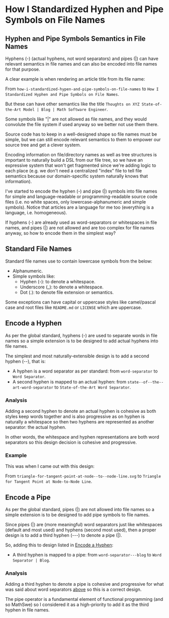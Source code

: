 <!-- Copyright (c) 2022 Tobias Briones. All rights reserved. -->
<!-- SPDX-License-Identifier: CC-BY-4.0 -->
<!-- This file is part of https://github.com/tobiasbriones/blog -->

# How I Standardized Hyphen and Pipe Symbols on File Names

## Hyphen and Pipe Symbols Semantics in File Names

Hyphens (-) (actual hyphens, not word separators) and pipes (|) can have 
relevant semantics in file names and can also be encoded into file names 
for that purpose. 

A clear example is when rendering an article title from its file name:

From `how-i-standardized-hypen-and-pipe-symbols-on-file-names`
to `How I Standardized Hyphen and Pipe Symbols on File Names`.

But these can have other semantics like the title `Thoughts on XYZ
State-of-the-Art Model | Blog | Math Software Engineer`.

Some symbols like "|" are not allowed as file names, and they would 
convolute the file system if used anyway so we better not use them there.

Source code has to keep in a well-designed shape so file names must be 
simple, but we can still encode relevant semantics to them to empower our 
source tree and get a clever system.

Encoding information on file/directory names as well as tree structures is 
important to naturally build a DSL from our file tree, so we have an 
expressive system that won't get fragmented since we're adding logic to each 
place (e.g. we don't need a centralized "index" file to tell file semantics 
because our domain-specific system naturally knows that information).

I've started to encode the hyphen (-) and pipe (|) symbols into file names 
for simple and language-readable or programming-readable source code 
files (i.e. no white spaces, only lowercase-alphanumeric and simple symbols).
Notice that articles are a language for me too (everything is a language, i.e.
homogeneous).

If hyphens (-) are already used as word-separators or whitespaces in file 
names, and pipes (|) are not allowed and are too complex for file names 
anyway, so how to encode them in the simplest way?

## Standard File Names

Standard file names use to contain lowercase symbols from the below:

- Alphanumeric.
- Simple symbols like:
    - Hyphen (-): to denote a whitespace.
    - Underscore (_): to denote a whitespace.
    - Dot (.): to denote file extension or semantics.

Some exceptions can have capital or uppercase styles like camel/pascal case
and root files like `README.md` or `LICENSE` which are uppercase.

## Encode a Hyphen

As per the global standard, hyphens (-) are used to separate words in file 
names so a simple extension is to be designed to add actual hyphens into 
file names.

The simplest and most naturally-extensible design is to add a second hyphen 
(--), that is:

- A hyphen is a word separator as per standard: from `word-separator` to 
  `Word Separator`.
- A second hyphen is mapped to an actual hyphen: from 
  `state--of--the--art-word-separator` to `State-of-the-Art Word Separator`.

### Analysis

Adding a second hyphen to denote an actual hyphen is cohesive as both styles 
keep words together and is also progressive as on hyphen is naturally a 
whitespace so then two hyphens are represented as another separator: the 
actual hyphen.

In other words, the whitespace and hyphen representations are both word 
separators so this design decision is cohesive and progressive.

### Example

This was when I came out with this design:

From `triangle-for-tangent-point-at-node--to--node-line.svg` to
`Triangle for Tangent Point at Node-to-Node Line`.

## Encode a Pipe

As per the global standard, pipes (|) are not allowed into file names so a 
simple extension is to be designed to add pipe symbols to file names.

Since pipes (|) are (more meaningful) word separators just like whitespaces 
(default and most used) and hyphens (second most used), then a proper design 
is to add a third hyphen (---) to denote a pipe (|). 

So, adding this to design listed in [Encode a Hyphen](#encode-a-hyphen):

- A third hyphen is mapped to a pipe: from `word-separator---blog` to `Word 
  Separator | Blog`.

### Analysis

Adding a third hyphen to denote a pipe is cohesive and progressive for what 
was said about word separators [above](#encode-a-pipe) so this is a correct 
design.

The pipe operator is a fundamental element of functional programming (and so 
MathSwe) so I considered it as a high-priority to add it as the third hyphen 
in file names.
